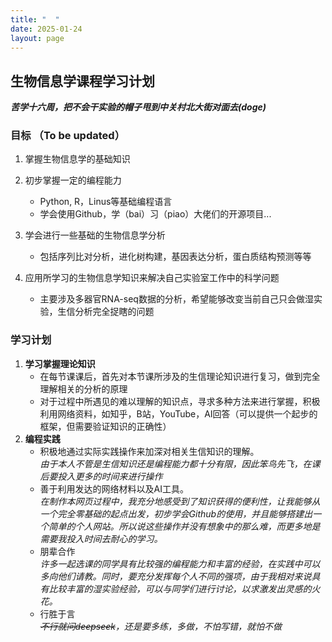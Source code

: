 ```yaml
---
title: "  "
date: 2025-01-24
layout: page
---
```


## 生物信息学课程学习计划

***苦学十六周，把不会干实验的帽子甩到中关村北大街对面去(doge)***

### 目标 （To be updated）  
   1. 掌握生物信息学的基础知识
   2. 初步掌握一定的编程能力  
      - Python, R，Linus等基础编程语言  
      - 学会使用Github，学（bai）习（piao）大佬们的开源项目...

   3. 学会进行一些基础的生物信息学分析  
      - 包括序列比对分析，进化树构建，基因表达分析，蛋白质结构预测等等
   4. 应用所学习的生物信息学知识来解决自己实验室工作中的科学问题
      - 主要涉及多器官RNA-seq数据的分析，希望能够改变当前自己只会做湿实验，生信分析完全捉瞎的问题


### 学习计划
  1. **学习掌握理论知识**
     - 在每节课课后，首先对本节课所涉及的生信理论知识进行复习，做到完全理解相关的分析的原理
     - 对于过程中所遇见的难以理解的知识点，寻求多种方法来进行掌握，积极利用网络资料，如知乎，B站，YouTube，AI回答（可以提供一个起步的框架，但需要验证知识的正确性）
  2. **编程实践**
     - 积极地通过实际实践操作来加深对相关生信知识的理解。  
       *由于本人不管是生信知识还是编程能力都十分有限，因此笨鸟先飞，在课后要投入更多的时间来进行操作*
     - 善于利用发达的网络材料以及AI工具。  
       *在制作本网页过程中，我充分地感受到了知识获得的便利性，让我能够从一个完全零基础的起点出发，初步学会Github的使用，并且能够搭建出一个简单的个人网站。所以说这些操作并没有想象中的那么难，而更多地是需要我投入时间去耐心的学习。*  
     - 朋辈合作  
       *许多一起选课的同学具有比较强的编程能力和丰富的经验，在实践中可以多向他们请教。同时，要充分发挥每个人不同的强项，由于我相对来说具有比较丰富的湿实验经验，可以与同学们进行讨论，以求激发出灵感的火花。*
     - 行胜于言  
      *~~不行就问deepseek~~，还是要多练，多做，不怕写错，就怕不做*